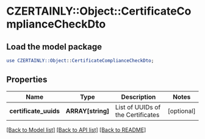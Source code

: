 # CZERTAINLY::Object::CertificateComplianceCheckDto

## Load the model package
```perl
use CZERTAINLY::Object::CertificateComplianceCheckDto;
```

## Properties
Name | Type | Description | Notes
------------ | ------------- | ------------- | -------------
**certificate_uuids** | **ARRAY[string]** | List of UUIDs of the Certificates | [optional] 

[[Back to Model list]](../README.md#documentation-for-models) [[Back to API list]](../README.md#documentation-for-api-endpoints) [[Back to README]](../README.md)


